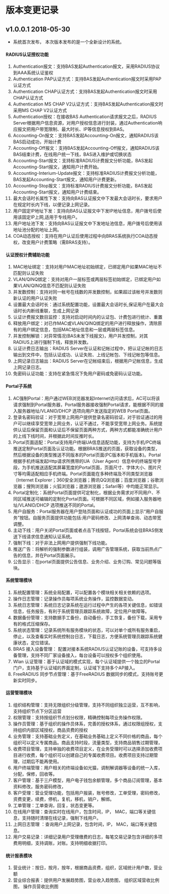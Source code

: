 # 版本变更记录


## v1.0.0.1 2018-05-30

- 系统首次发布， 本次版本发布的是一个全新设计的系统。


#### RADIUS认证授权功能

1. Authentication报文：支持BAS发起Authentication报文，采用RADIUS协议到AAA系统认证鉴权 
2. Authentication PAP认证方式：支持BAS发起Authentication报文时采用PAP认证方式 
3. Authentication CHAP认证方式：支持BAS发起Authentication报文时采用CHAP认证方式 
4. Authentication MS CHAP V2认证方式：支持BAS发起Authentication报文时采用MS CHAP V2认证方式
5. Authentication授权：在接收BAS Authentication请求报文之后，RADIUS Server根据用户信息资源，对用户授权信息进行封装，通过Authentication响应报文把用户带宽限制、最大时长、IP等信息授权到BAS。 
6. Accounting-On报文：支持BAS发起Accounting-On报文，通知RADIUS该BAS启动成功，开始计费 
7. Accounting-Off报文：支持BAS发起Accounting-Off报文，通知RADIUS该BAS结束计费，在线用户统一下线，BAS进入维护或切换状态 
8. Accounting-Start报文：支持标准RADIUS计费报文分析功能，BAS发起Accounting-Start报文，通知用户计费开始。 
9. Accounting-Interium-Update报文：支持标准RADIUS计费报文分析功能，BAS发起Accounting-Start报文，通知用户计费更新。 
10. Accounting-Stop报文：支持标准RADIUS计费报文分析功能，BAS发起Accounting-Start报文，通知用户计费结束。 
11. 最大会话时长属性下发：支持向BAS认证报文中下发最大会话时长，要求用户在规定时长内下线，以便记录上网记录。 
12. 用户固定IP地址下发：支持向BAS认证报文中下发IP地址信息，用户拨号后使用该固定IP上网,适用于专线用户。 
13. 用户地址池下发：支持向BAS认证报文中下发地址池信息，用户拨号后使用该地址池分配的地址上网。 
14. COA动态授权：支持在用户认证后使用过程中向BRAS系统执行COA动态授权，改变用户计费策略（需BRAS支持）。

#### 认证授权计费辅助功能

1. MAC地址绑定：支持对用户MAC地址初始绑定，已绑定用户如果MAC地址不匹配则认证失败 
2. VLAN/QINQ绑定：支持对用户一层标签或两层标签初始绑定，已绑定用户如果VLAN/QINQ信息不匹配则认证失败 
3. 并发数控制：支持对同一帐号在线数的并发数控制，如果超过该帐号并发数则新认证的用户认证失败 
4. 设置最大会话时长：通过系统配置功能，设置最大会话时长,保证用户在最大会话时长内断线重联，生成上网记录 
5. 认证计费报文数目监控：支持对启动时间内的认证包、计费包进行统计、重置 
6. 释放用户绑定：对已作MAC或VLAN/QINQ绑定的用户进行释放操作，清除原有的用户绑定信息，包括MAC地址信息和一层或两层标签信息。 
7. 并发控制解锁：对异常情况(BAS未发下线报文)，用户并发控制，对其RADIUS上进行强制下线，释放并发数。 
8. 认证计费日志输出：RADIUS Server在认证和记帐过程中，把认证记帐的日志输出到文件中，包括认证成功、认证失败、上线记帐包、下线记帐包等信息。 
9. 上网记录日志输出：RADIUS Server在记帐结束后，根据用户记帐信息，生成上网记录日志。 
10. 免密码认证功能：支持在紧急情况下免用户密码或免密码认证功能。

#### Portal子系统

1. AC强制Portal：用户通过WEB浏览器发起Internet访问请求后，AC可以将该请求强制到Portal服务器，Portal服务器接收强制Portal请求，能根据不同的接入服务器地址/VLANID/DHCP 选项向用户发送指定的WEB Portal页面。
2. 登录名密码验证：对于宽带上网用户提供登录名密码验证，对于验证通过的用户可以继续享受宽带上网业务，认证不通过，不能享受宽带上网业务。系统提供认证后保留页面和认证后不保留页面两种方式，两种方式都能准确统计用户的上线下线时间，并根据此时间反推时长。
3. Portal页面适配：Portal支持用户终端UA信息适配功能，支持为手机/PC终端推送定制Portal页面及认证功能。根据BRAS推送的页面，获取设备的类型，然后根据设备的类型推送不同版本的Portal页面(PC版本和手机版本)。Portal根据手机终端发起Http请求所携带的UA（User Agent）信息中的终端型号字段，为手机推送适配其屏幕宽度的Portal页面，页面尺寸、字体大小、图片尺寸等均需适配相应手机终端。Portal页面能在多种终端及不同类型浏览器（Internet Explorer；360安全浏览器；腾讯QQ浏览器；百度浏览器；谷歌浏览器；搜狗浏览器；火狐浏览器；遨游浏览器；Safari等）中均能正常显示。
4. Portal定制化：系统Portal页面提供可定制化，根据业务需求对不同用户、不同区域推送可编辑的定制化Portal页面。可根据不同区域，例如接入服务器地址/VLANID/DHCP 选项推送不同的Portal。
5. 用户自服务：Portal服务器在用户登陆页面和认证成功的页面上显示“用户自服务”按钮。自服务页面提供功能包括:用户密码修改、上网清单查询、动态带宽调整。
6. 主动下线：用户关闭Portal页面或者点击下线按钮，Portal系统会往BRAS侧发送下线请求信息通知认证系统。
7. 强制下线：对于非法上网用户提供强制下线功能。
8. 推送广告：将解析的强制参数进行组装，调用广告管理系统，获取当前热点广告的信息，并在Portal页面展示。
9. 公告显示：在portal页面提供公告信息、业务介绍、业务订购、常见问题等版块。

#### 系统管理模块

1. 系统配置管理：系统全局配置，可以配置各个模块相关相关依赖的选项。
2. 操作日志管理：记录操作员每项系统业务操作，监控数据变动。
3. 系统日志管理：系统日志记录系统在运行过程中产生的各项关键信息，如错误信息，任务报告，有利于系统管理员跟踪系统故障，定位用户故障等。
4. 数据备份管理：支持数据手工备份，自动备份，手工恢复，备份下载，采用专有的格式压缩保存。
5. 系统状态管理：记录系统所有服务模块的状态，可以对单个或所有服务重启，停止，以及查看实时系统控制台日志，下载日志，方便系统管理员跟踪系统健康状态，定位错误。
6. BRAS 接入设备管理： 配置对接本系统RADIUS认证记账的设备，可支持多设备管理，支持不同厂家设备接入，每台设备可以授权多个组织使用。
7. Wlan 认证管理：基于认证域的模式实现，每个认证域提供一个独立的Portal门户，支持基于认证域的界面定制，认证域下支持多个AP接入。
8. FreeRADIUS 同步节点管理：基于FreeRADIUS 数据同步的模式，支持账号更新实时同步。

#### 运营管理模块

1. 组织结构管理：支持无限组织分级管理，支持不同组织独立运营，互不影响，支持组织节点下分区运营
2. 权限管理：支持按组织节点划分权限，精确控制每项业务操作权限。
3. 操作员管理：基于组织的操作员体系，完善的授权体系，通过权限组授权，支持组织内部区域授权，商品资费的授权
4. 业务管理：支持基础业务定义，在基础业务基础上定义不同价格的商品，每个组织可以定义专属商品。商品支持时段，流量类型，支持商品销售过期管理，
5. 收费项目管理，支持单独的收费项目定义，在业务受理时可以选择添加收费项目进行收费，每个组织可以创建自己的专属收费项目。收费项目支持过期管理，过期后不能再使用。
6. 用户终端管理：用户相关的终端设备如光猫，调制解调器等设备的统一入库，分配，保修，回收等。
7. 客户管理：基于三户模型，用户电子钱包余额管理，多个商品订阅管理，基本资料修改，服务密码修改，
8. 客户受理：营业受理功能，包括用户报装，账号修改，工单受理，密码修改，资费变更，续费，停机，复机，移机，销户，解绑。
9. 工单管理：工单查询，回复，状态变更等。
10. 在线用户管理：查询实时在线用户，包含时间，IP， MAC，端口等关键信息，支持随时清理在线记录，强制下线用户。
11. 上网日志管理 ：查询用户上网记录，包含时间，IP， MAC，端口等关键信息。
12. 用户交易记录：详细记录用户受理缴费的日志，每笔交易记录包含详细的多项费用明细，支持调账，对账。支持明细收据打印。


####  统计报表模块

1. 营业统计：按日，按月，按年，根据商品资费，组织，区域统计用户数，营业额
2. 营业综合报表：提供用户发展趋势图，营业收入趋势图， 组织区域营收比例图， 操作员营收比例图
















